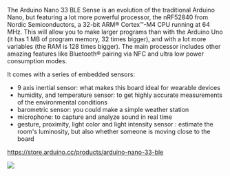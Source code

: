 The Arduino Nano 33 BLE Sense is an evolution of the traditional Arduino Nano, but featuring a lot more powerful processor, the nRF52840 from Nordic Semiconductors, a 32-bit ARM® Cortex™-M4 CPU running at 64 MHz. This will allow you to make larger programs than with the Arduino Uno (it has 1 MB of program memory, 32 times bigger), and with a lot more variables (the RAM is 128 times bigger). The main processor includes other amazing features like Bluetooth® pairing via NFC and ultra low power consumption modes.

It comes with a series of embedded sensors:

- 9 axis inertial sensor: what makes this board ideal for wearable devices
- humidity, and temperature sensor: to get highly accurate measurements of the environmental conditions
- barometric sensor: you could make a simple weather station
- microphone: to capture and analyze sound in real time
- gesture, proximity, light color and light intensity sensor : estimate the room's luminosity, but also whether someone is moving close to the board

https://store.arduino.cc/products/arduino-nano-33-ble

![](upload://yB1tsZjDfGrJhp7jUkhzIgfgXAf.jpeg)
